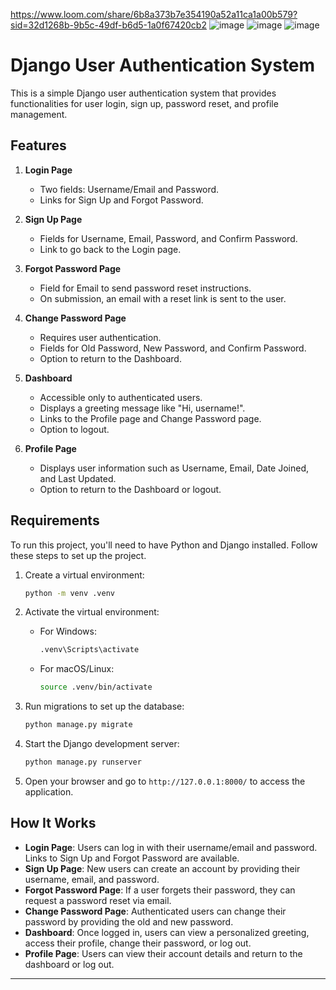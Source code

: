 https://www.loom.com/share/6b8a373b7e354190a52a11ca1a00b579?sid=32d1268b-9b5c-49df-b6d5-1a0f67420cb2
![image](https://github.com/user-attachments/assets/04a736e6-09f3-4075-8787-60cd3c6e70c0)
![image](https://github.com/user-attachments/assets/f1d83686-1aec-4654-8e30-07ac53a3f239)
![image](https://github.com/user-attachments/assets/f166e415-29a1-4ac8-aae3-9f0e23d3c8e1)




# Django User Authentication System

This is a simple Django user authentication system that provides functionalities for user login, sign up, password reset, and profile management.

## Features

1. **Login Page**
   - Two fields: Username/Email and Password.
   - Links for Sign Up and Forgot Password.

2. **Sign Up Page**
   - Fields for Username, Email, Password, and Confirm Password.
   - Link to go back to the Login page.

3. **Forgot Password Page**
   - Field for Email to send password reset instructions.
   - On submission, an email with a reset link is sent to the user.

4. **Change Password Page**
   - Requires user authentication.
   - Fields for Old Password, New Password, and Confirm Password.
   - Option to return to the Dashboard.

5. **Dashboard**
   - Accessible only to authenticated users.
   - Displays a greeting message like "Hi, username!".
   - Links to the Profile page and Change Password page.
   - Option to logout.

6. **Profile Page**
   - Displays user information such as Username, Email, Date Joined, and Last Updated.
   - Option to return to the Dashboard or logout.

## Requirements

To run this project, you'll need to have Python and Django installed. Follow these steps to set up the project.

1. Create a virtual environment:

   ```bash
   python -m venv .venv
   ```

2. Activate the virtual environment:

   - For Windows:
     ```bash
     .venv\Scripts\activate
     ```

   - For macOS/Linux:
     ```bash
     source .venv/bin/activate
     ```



3. Run migrations to set up the database:

   ```bash
   python manage.py migrate
   ```

4. Start the Django development server:

   ```bash
   python manage.py runserver
   ```

5. Open your browser and go to `http://127.0.0.1:8000/` to access the application.

## How It Works

- **Login Page**: Users can log in with their username/email and password. Links to Sign Up and Forgot Password are available.
- **Sign Up Page**: New users can create an account by providing their username, email, and password.
- **Forgot Password Page**: If a user forgets their password, they can request a password reset via email.
- **Change Password Page**: Authenticated users can change their password by providing the old and new password.
- **Dashboard**: Once logged in, users can view a personalized greeting, access their profile, change their password, or log out.
- **Profile Page**: Users can view their account details and return to the dashboard or log out.

---


